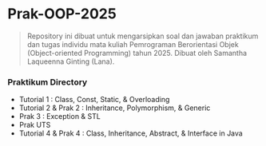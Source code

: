 # Prak-OOP-2025

> Repository ini dibuat untuk mengarsipkan soal dan jawaban praktikum dan tugas individu mata kuliah Pemrograman Berorientasi Objek (Object-oriented Programming) tahun 2025. Dibuat oleh Samantha Laqueenna Ginting (Lana).

### Praktikum Directory
- Tutorial 1            : Class, Const, Static, & Overloading
- Tutorial 2 & Prak 2   : Inheritance, Polymorphism, & Generic
- Prak 3                : Exception & STL
- Prak UTS
- Tutorial 4 & Prak 4   : Class, Inheritance, Abstract, & Interface in Java